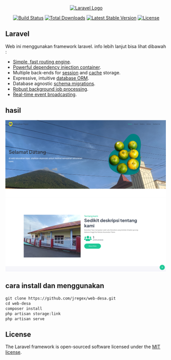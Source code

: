 <p align="center"><a href="https://laravel.com" target="_blank"><img src="https://raw.githubusercontent.com/laravel/art/master/logo-lockup/5%20SVG/2%20CMYK/1%20Full%20Color/laravel-logolockup-cmyk-red.svg" width="400" alt="Laravel Logo"></a></p>

<p align="center">
<a href="https://github.com/laravel/framework/actions"><img src="https://github.com/laravel/framework/workflows/tests/badge.svg" alt="Build Status"></a>
<a href="https://packagist.org/packages/laravel/framework"><img src="https://img.shields.io/packagist/dt/laravel/framework" alt="Total Downloads"></a>
<a href="https://packagist.org/packages/laravel/framework"><img src="https://img.shields.io/packagist/v/laravel/framework" alt="Latest Stable Version"></a>
<a href="https://packagist.org/packages/laravel/framework"><img src="https://img.shields.io/packagist/l/laravel/framework" alt="License"></a>
</p>

## Laravel

Web ini menggunakan framework laravel. info lebih lanjut bisa lihat dibawah :

-   [Simple, fast routing engine](https://laravel.com/docs/routing).
-   [Powerful dependency injection container](https://laravel.com/docs/container).
-   Multiple back-ends for [session](https://laravel.com/docs/session) and [cache](https://laravel.com/docs/cache) storage.
-   Expressive, intuitive [database ORM](https://laravel.com/docs/eloquent).
-   Database agnostic [schema migrations](https://laravel.com/docs/migrations).
-   [Robust background job processing](https://laravel.com/docs/queues).
-   [Real-time event broadcasting](https://laravel.com/docs/broadcasting).

## hasil

<a href="https://raw.githubusercontent.com/jregex/web-desa/refs/heads/main/public/assets/user/img/sources/home.png" target="_blank"><img src="https://raw.githubusercontent.com/jregex/web-desa/refs/heads/main/public/assets/user/img/sources/home.png" width="500" alt="Home"></a>
<a href="https://raw.githubusercontent.com/jregex/web-desa/refs/heads/main/public/assets/user/img/sources/about.png" target="_blank"><img src="https://raw.githubusercontent.com/jregex/web-desa/refs/heads/main/public/assets/user/img/sources/about.png" width="500" alt="Home"></a>

## cara install dan menggunakan

```
git clone https://github.com/jregex/web-desa.git
cd web-desa
composer install
php artisan storage:link
php artisan serve

```

## License

The Laravel framework is open-sourced software licensed under the [MIT license](https://opensource.org/licenses/MIT).
